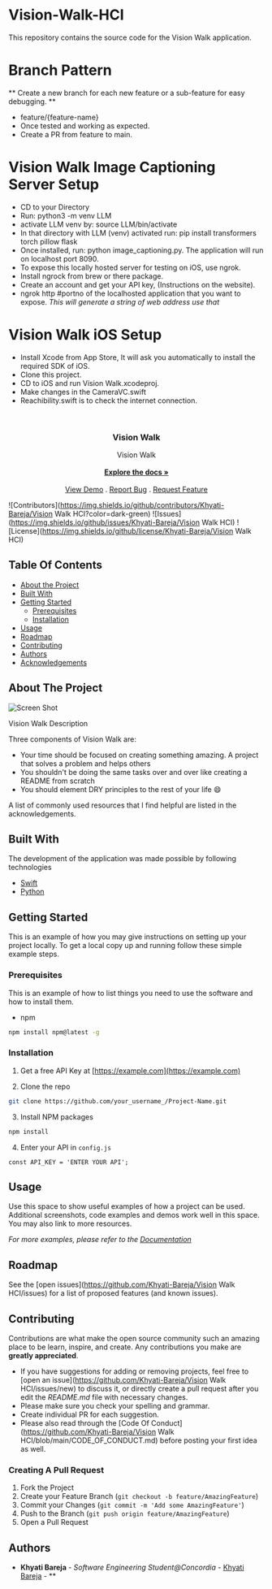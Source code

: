 # Vision-Walk-HCI
This repository contains the source code for the Vision Walk application.

# Branch Pattern

** Create a new branch for each new feature or a sub-feature for easy debugging. **

- feature/{feature-name}
- Once tested and working as expected.
- Create a PR from feature to main.

# Vision Walk Image Captioning Server Setup

- CD to your Directory
- Run: python3 -m venv LLM
- activate LLM venv by: source LLM/bin/activate
- In that directory with LLM (venv) activated run: pip install transformers torch pillow flask
- Once installed, run: python image_captioning.py. The application will run on localhost port 8090.
- To expose this locally hosted server for testing on iOS, use ngrok.
- Install ngrock from brew or there package.
- Create an account and get your API key, (Instructions on the website).
- ngrok http #portno of the localhosted application that you want to expose. *This will generate a string of web address use that*

# Vision Walk iOS Setup

- Install Xcode from App Store, It will ask you automatically to install the required SDK of iOS.
- Clone this project.
- CD to iOS and run Vision Walk.xcodeproj.
- Make changes in the CameraVC.swift
- Reachibility.swift is to check the internet connection.



<br/>
<p align="center">
  <h3 align="center">Vision Walk</h3>

  <p align="center">
    Vision Walk
    <br/>
    <br/>
    <a href="https://github.com/Khyati-Bareja/Vision Walk HCI"><strong>Explore the docs »</strong></a>
    <br/>
    <br/>
    <a href="https://www.youtube.com/watch?v=mFafPWAMyGI">View Demo</a>
    .
    <a href="https://github.com/Khyati-Bareja/Vision Walk HCI/issues">Report Bug</a>
    .
    <a href="https://github.com/Khyati-Bareja/Vision Walk HCI/issues">Request Feature</a>
  </p>
</p>

![Contributors](https://img.shields.io/github/contributors/Khyati-Bareja/Vision Walk HCI?color=dark-green) ![Issues](https://img.shields.io/github/issues/Khyati-Bareja/Vision Walk HCI) ![License](https://img.shields.io/github/license/Khyati-Bareja/Vision Walk HCI) 

## Table Of Contents

* [About the Project](#about-the-project)
* [Built With](#built-with)
* [Getting Started](#getting-started)
  * [Prerequisites](#prerequisites)
  * [Installation](#installation)
* [Usage](#usage)
* [Roadmap](#roadmap)
* [Contributing](#contributing)
* [Authors](#authors)
* [Acknowledgements](#acknowledgements)

## About The Project

![Screen Shot](images/screenshot.png)

Vision Walk Description

Three components of Vision Walk are:

* Your time should be focused on creating something amazing. A project that solves a problem and helps others
* You shouldn't be doing the same tasks over and over like creating a README from scratch
* You should element DRY principles to the rest of your life :smile:

A list of commonly used resources that I find helpful are listed in the acknowledgements.

## Built With

The development of the application was made possible by following technologies

* [Swift](link)
* [Python](link)

## Getting Started

This is an example of how you may give instructions on setting up your project locally.
To get a local copy up and running follow these simple example steps.

### Prerequisites

This is an example of how to list things you need to use the software and how to install them.

* npm

```sh
npm install npm@latest -g
```

### Installation

1. Get a free API Key at [https://example.com](https://example.com)

2. Clone the repo

```sh
git clone https://github.com/your_username_/Project-Name.git
```

3. Install NPM packages

```sh
npm install
```

4. Enter your API in `config.js`

```JS
const API_KEY = 'ENTER YOUR API';
```

## Usage

Use this space to show useful examples of how a project can be used. Additional screenshots, code examples and demos work well in this space. You may also link to more resources.

_For more examples, please refer to the [Documentation](https://example.com)_

## Roadmap

See the [open issues](https://github.com/Khyati-Bareja/Vision Walk HCI/issues) for a list of proposed features (and known issues).

## Contributing

Contributions are what make the open source community such an amazing place to be learn, inspire, and create. Any contributions you make are **greatly appreciated**.
* If you have suggestions for adding or removing projects, feel free to [open an issue](https://github.com/Khyati-Bareja/Vision Walk HCI/issues/new) to discuss it, or directly create a pull request after you edit the *README.md* file with necessary changes.
* Please make sure you check your spelling and grammar.
* Create individual PR for each suggestion.
* Please also read through the [Code Of Conduct](https://github.com/Khyati-Bareja/Vision Walk HCI/blob/main/CODE_OF_CONDUCT.md) before posting your first idea as well.

### Creating A Pull Request

1. Fork the Project
2. Create your Feature Branch (`git checkout -b feature/AmazingFeature`)
3. Commit your Changes (`git commit -m 'Add some AmazingFeature'`)
4. Push to the Branch (`git push origin feature/AmazingFeature`)
5. Open a Pull Request

## Authors

* **Khyati Bareja** - *Software Engineering Student@Concordia* - [Khyati Bareja](https://github.com/Khyati-Bareja/) - **

  
